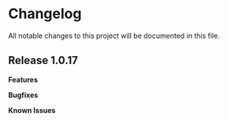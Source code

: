 # Changelog

All notable changes to this project will be documented in this file.

## Release 1.0.17

**Features**

**Bugfixes**

**Known Issues**
